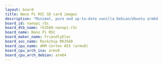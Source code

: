 ```yaml
---
layout: board
title: Nano Pi R5C SD card images
description: "Minimal, pure and up-to-date vanilla Debian/Ubuntu arm64 SD card images for Nano Pi R5C by FriendlyElec, SoC: Rockchip RK3568, CPU ISA: armv8"
board_id: nanopi_r5c
board_dtb_name: rk3568-nanopi-r5c
board_name: Nano Pi R5C
board_maker_name: FriendlyElec
board_soc_name: Rockchip RK3568
board_cpu_name: ARM Cortex A55 (armv8)
board_cpu_arch_isa: armv8
board_cpu_arch_debian: arm64
---
```

